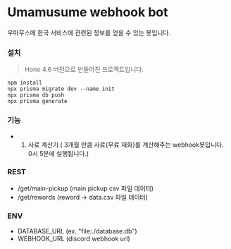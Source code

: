 # Umamusume webhook bot

우마무스메 한국 서비스에 관련된 정보를 얻을 수 있는 봇입니다.

### 설치

> Hono 4.6 버전으로 만들어진 프로젝트입니다.

```
npm install
npx prisma migrate dev --name init
npx prisma db push
npx prisma generate
```

### 기능

- 1. 사료 계산기 ( 3개월 만큼 사료{무료 재화}를 계산해주는 webhook봇입니다. 0시 5분에 실행됩니다.)

### REST

- /get/main-pickup (main pickup csv 파일 데이터)
- /get/rewords (reword -> data.csv 파일 데이터)

### ENV

- DATABASE_URL (ex. "file:./database.db")
- WEBHOOK_URL (discord webhook url)
